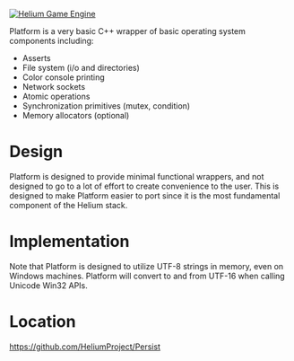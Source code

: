<a href="http://heliumproject.org/">![Helium Game Engine](https://raw.github.com/HeliumProject/Helium/master/Data/Textures/Helium.png)</a>

Platform is a very basic C++ wrapper of basic operating system components including:
* Asserts
* File system (i/o and directories)
* Color console printing
* Network sockets
* Atomic operations
* Synchronization primitives (mutex, condition)
* Memory allocators (optional)

Design
======

Platform is designed to provide minimal functional wrappers, and not designed to go to a lot of effort to create convenience to the user.  This is designed to make Platform easier to port since it is the most fundamental component of the Helium stack.

Implementation
==============

Note that Platform is designed to utilize UTF-8 strings in memory, even on Windows machines.  Platform will convert to and from UTF-16 when calling Unicode Win32 APIs.

Location
========
https://github.com/HeliumProject/Persist
